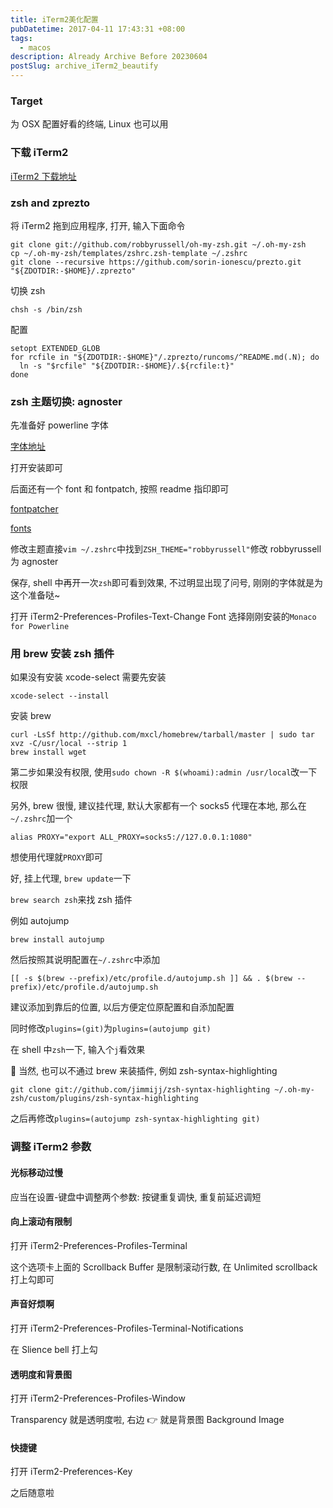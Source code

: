 ```yaml
---
title: iTerm2美化配置
pubDatetime: 2017-04-11 17:43:31 +08:00
tags:
  - macos
description: Already Archive Before 20230604
postSlug: archive_iTerm2_beautify
---
```


### Target

为 OSX 配置好看的终端, Linux 也可以用

<!--more-->

### 下载 iTerm2

[iTerm2 下载地址](http://www.iterm2.com/#/section/downloads)

### zsh and zprezto

将 iTerm2 拖到应用程序, 打开, 输入下面命令

```
git clone git://github.com/robbyrussell/oh-my-zsh.git ~/.oh-my-zsh
cp ~/.oh-my-zsh/templates/zshrc.zsh-template ~/.zshrc
git clone --recursive https://github.com/sorin-ionescu/prezto.git "${ZDOTDIR:-$HOME}/.zprezto"
```

切换 zsh

`chsh -s /bin/zsh`

配置

```
setopt EXTENDED_GLOB
for rcfile in "${ZDOTDIR:-$HOME}"/.zprezto/runcoms/^README.md(.N); do
  ln -s "$rcfile" "${ZDOTDIR:-$HOME}/.${rcfile:t}"
done
```

### zsh 主题切换: agnoster

先准备好 powerline 字体

[字体地址](https://github.com/supermarin/powerline-fonts/blob/bfcb152306902c09b62be6e4a5eec7763e46d62d/Monaco/Monaco%20for%20Powerline.otf)

打开安装即可

后面还有一个 font 和 fontpatch, 按照 readme 指印即可

[fontpatcher](https://github.com/powerline/fontpatcher)

[fonts](https://github.com/powerline/fonts)

修改主题直接`vim ~/.zshrc`中找到`ZSH_THEME="robbyrussell"`修改 robbyrussell 为 agnoster

保存, shell 中再开一次`zsh`即可看到效果, 不过明显出现了问号, 刚刚的字体就是为这个准备哒~

打开 iTerm2-Preferences-Profiles-Text-Change Font 选择刚刚安装的`Monaco for Powerline`

### 用 brew 安装 zsh 插件

如果没有安装 xcode-select 需要先安装

`xcode-select --install`

安装 brew

```
curl -LsSf http://github.com/mxcl/homebrew/tarball/master | sudo tar xvz -C/usr/local --strip 1
brew install wget
```

第二步如果没有权限, 使用`sudo chown -R $(whoami):admin /usr/local`改一下权限

另外, brew 很慢, 建议挂代理, 默认大家都有一个 socks5 代理在本地, 那么在`~/.zshrc`加一个

`alias PROXY="export ALL_PROXY=socks5://127.0.0.1:1080"`

想使用代理就`PROXY`即可

好, 挂上代理, `brew update`一下

`brew search zsh`来找 zsh 插件

例如 autojump

`brew install autojump`

然后按照其说明配置在`~/.zshrc`中添加

```
[[ -s $(brew --prefix)/etc/profile.d/autojump.sh ]] && . $(brew --prefix)/etc/profile.d/autojump.sh
```

建议添加到靠后的位置, 以后方便定位原配置和自添加配置

同时修改`plugins=(git)`为`plugins=(autojump git)`

在 shell 中`zsh`一下, 输入个`j`看效果

 当然, 也可以不通过 brew 来装插件, 例如 zsh-syntax-highlighting

```
git clone git://github.com/jimmijj/zsh-syntax-highlighting ~/.oh-my-zsh/custom/plugins/zsh-syntax-highlighting
```

之后再修改`plugins=(autojump zsh-syntax-highlighting git)`

### 调整 iTerm2 参数

#### 光标移动过慢

应当在设置-键盘中调整两个参数: 按键重复调快, 重复前延迟调短

#### 向上滚动有限制

打开 iTerm2-Preferences-Profiles-Terminal

这个选项卡上面的 Scrollback Buffer 是限制滚动行数, 在 Unlimited scrollback 打上勾即可

#### 声音好烦啊

打开 iTerm2-Preferences-Profiles-Terminal-Notifications

在 Slience bell 打上勾

#### 透明度和背景图

打开 iTerm2-Preferences-Profiles-Window

Transparency 就是透明度啦, 右边 👉 就是背景图 Background Image

#### 快捷键

打开 iTerm2-Preferences-Key

之后随意啦
